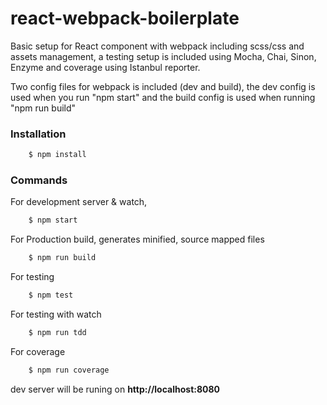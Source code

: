 # react-webpack-boilerplate

Basic setup for React component with webpack including scss/css and assets management, a testing setup is included using Mocha, Chai, Sinon, Enzyme and coverage using Istanbul reporter.

Two config files for webpack is included (dev and build), the dev config is used when you run "npm start" and the build config is used when running "npm run build"

### Installation 

```bash
    $ npm install 
```

### Commands
For development server & watch,

```bash
    $ npm start
```

For Production build,  generates minified, source mapped files

```bash
    $ npm run build
```

For testing 

```bash
    $ npm test
```

For testing with watch 

```bash
    $ npm run tdd
```

For coverage 

```bash
    $ npm run coverage
```

dev server will be runing on **http://localhost:8080** 